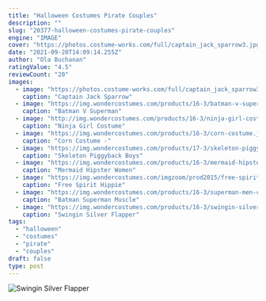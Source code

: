 ```yaml
---
title: "Halloween Costumes Pirate Couples"
description: ""
slug: "20377-halloween-costumes-pirate-couples"
engine: "IMAGE"
cover: "https://photos.costume-works.com/full/captain_jack_sparrow3.jpg"
date: "2021-09-20T14:09:14.255Z"
author: "Ola Buchanan"
ratingValue: "4.5"
reviewCount: "20"
images:
  - image: "https://photos.costume-works.com/full/captain_jack_sparrow3.jpg"
    caption: "Captain Jack Sparrow"
  - image: "https://img.wondercostumes.com/products/16-3/batman-v-superman-wonder-woman-deluxe-women-costume.jpg"
    caption: "Batman V Superman"
  - image: "http://img.wondercostumes.com/products/16-3/ninja-girl-costume.jpg"
    caption: "Ninja Girl Costume"
  - image: "https://img.wondercostumes.com/products/16-3/corn-costume.jpg"
    caption: "Corn Costume -"
  - image: "https://img.wondercostumes.com/products/17-3/skeleton-piggyback-boys-costume.jpg"
    caption: "Skeleton Piggyback Boys"
  - image: "https://img.wondercostumes.com/products/16-3/mermaid-hipster.jpg"
    caption: "Mermaid Hipster Women"
  - image: "https://img.wondercostumes.com/imgzoom/prod2015/free-spirit-hippie-girl-costume.jpg"
    caption: "Free Spirit Hippie"
  - image: "https://img.wondercostumes.com/products/16-3/superman-men-costume.jpg"
    caption: "Batman Superman Muscle"
  - image: "https://img.wondercostumes.com/products/16-3/swingin-silver-flapper-women-costume.jpg"
    caption: "Swingin Silver Flapper"
tags:
  - "halloween"
  - "costumes"
  - "pirate"
  - "couples"
draft: false
type: post
---
```



![Swingin Silver Flapper](https://img.wondercostumes.com/products/16-3/swingin-silver-flapper-women-costume.jpg "Swingin Silver Flapper")


<!--inArticleAds-->

<!--galleryOne-->


<!--inArticleAds-->

<!--galleryTwo-->


<!--galleryThree-->

